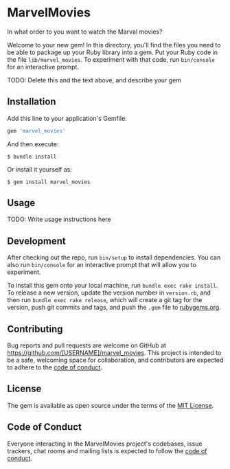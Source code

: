 # MarvelMovies

In what order to you want to watch the Marval movies? 

Welcome to your new gem! In this directory, you'll find the files you need to be able to package up your Ruby library into a gem. Put your Ruby code in the file `lib/marvel_movies`. To experiment with that code, run `bin/console` for an interactive prompt.

TODO: Delete this and the text above, and describe your gem

## Installation

Add this line to your application's Gemfile:

```ruby
gem 'marvel_movies'
```

And then execute:

    $ bundle install

Or install it yourself as:

    $ gem install marvel_movies

## Usage

TODO: Write usage instructions here

## Development

After checking out the repo, run `bin/setup` to install dependencies. You can also run `bin/console` for an interactive prompt that will allow you to experiment.

To install this gem onto your local machine, run `bundle exec rake install`. To release a new version, update the version number in `version.rb`, and then run `bundle exec rake release`, which will create a git tag for the version, push git commits and tags, and push the `.gem` file to [rubygems.org](https://rubygems.org).

## Contributing

Bug reports and pull requests are welcome on GitHub at https://github.com/[USERNAME]/marvel_movies. This project is intended to be a safe, welcoming space for collaboration, and contributors are expected to adhere to the [code of conduct](https://github.com/[USERNAME]/marvel_movies/blob/master/CODE_OF_CONDUCT.md).


## License

The gem is available as open source under the terms of the [MIT License](https://opensource.org/licenses/MIT).

## Code of Conduct

Everyone interacting in the MarvelMovies project's codebases, issue trackers, chat rooms and mailing lists is expected to follow the [code of conduct](https://github.com/[USERNAME]/marvel_movies/blob/master/CODE_OF_CONDUCT.md).

